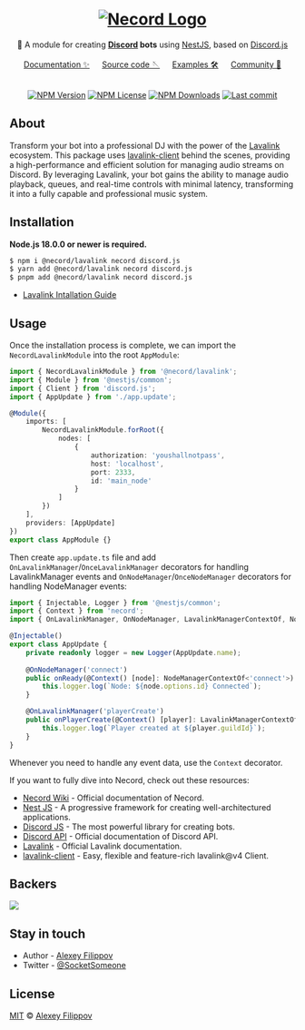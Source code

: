 <div align="center">
   <h1>
       <a href="#"><img src="https://necord.org/img/logo.png" alt ="Necord Logo"></a>
   </h1>
   🤖 A module for creating <b><a href="https://discord.com/">Discord</a> bots</b> using <a href="https://nestjs.com">NestJS</a>, based on <a href="https://discord.js.org/">Discord.js</a>
   <br/><br/>
   <a href="https://necord.org">Documentation ✨</a> &emsp; <a href="https://github.com/necordjs/necord">Source code 🪡</a> &emsp; <a href="https://github.com/necordjs/samples">Examples 🛠️</a> &emsp; <a href="https://discord.gg/mcBYvMTnwP">Community 💬</a>
</div>


<br/>

<p align="center">
    <a href='https://img.shields.io/npm/v/necord'><img src="https://img.shields.io/npm/v/necord" alt="NPM Version" /></a>
    <a href='https://img.shields.io/npm/l/necord'><img src="https://img.shields.io/npm/l/necord" alt="NPM License" /></a>
    <a href='https://img.shields.io/npm/dm/necord'><img src="https://img.shields.io/npm/dm/necord" alt="NPM Downloads" /></a>
    <a href='https://img.shields.io/github/last-commit/necordjs/necord'><img src="https://img.shields.io/github/last-commit/SocketSomeone/necord" alt="Last commit" /></a>
</p>


## About

Transform your bot into a professional DJ with the power of the [Lavalink](https://lavalink.dev/) ecosystem. This package uses [lavalink-client](https://github.com/Tomato6966/lavalink-client) behind the scenes, providing a high-performance and efficient solution for managing audio streams on Discord. By leveraging Lavalink, your bot gains the ability to manage audio playback, queues, and real-time controls with minimal latency, transforming it into a fully capable and professional music system.

## Installation

**Node.js 18.0.0 or newer is required.**

```bash
$ npm i @necord/lavalink necord discord.js
$ yarn add @necord/lavalink necord discord.js
$ pnpm add @necord/lavalink necord discord.js
```

- [Lavalink Intallation Guide](https://lavalink.dev/getting-started/index.html)

## Usage

Once the installation process is complete, we can import the `NecordLavalinkModule` into the root `AppModule`:

```typescript
import { NecordLavalinkModule } from '@necord/lavalink';
import { Module } from '@nestjs/common';
import { Client } from 'discord.js';
import { AppUpdate } from './app.update';

@Module({
    imports: [
        NecordLavalinkModule.forRoot({
            nodes: [
                {
                    authorization: 'youshallnotpass',
                    host: 'localhost',
                    port: 2333,
                    id: 'main_node'
                }
            ]
        })
    ],
    providers: [AppUpdate]
})
export class AppModule {}
```

Then create `app.update.ts` file and add `OnLavalinkManager`/`OnceLavalinkManager` decorators for handling LavalinkManager events and `OnNodeManager`/`OnceNodeManager` decorators for handling NodeManager events:

```typescript
import { Injectable, Logger } from '@nestjs/common';
import { Context } from 'necord';
import { OnLavalinkManager, OnNodeManager, LavalinkManagerContextOf, NodeManagerContextOf } from '@necord/lavalink';

@Injectable()
export class AppUpdate {
    private readonly logger = new Logger(AppUpdate.name);
    
    @OnNodeManager('connect')
    public onReady(@Context() [node]: NodeManagerContextOf<'connect'>) {
        this.logger.log(`Node: ${node.options.id} Connected`);
    }

    @OnLavalinkManager('playerCreate')
    public onPlayerCreate(@Context() [player]: LavalinkManagerContextOf<'playerCreate'>) {
        this.logger.log(`Player created at ${player.guildId}`);
    }
}
```

Whenever you need to handle any event data, use the `Context` decorator.

If you want to fully dive into Necord, check out these resources:

* [Necord Wiki](https://necord.org) - Official documentation of Necord.
* [Nest JS](https://docs.nestjs.com) - A progressive framework for creating well-architectured applications.
* [Discord JS](https://discord.js.org) - The most powerful library for creating bots.
* [Discord API](https://discord.com/developers/docs) - Official documentation of Discord API.
* [Lavalink](https://lavalink.dev/) - Official Lavalink documentation.
* [lavalink-client](https://github.com/Tomato6966/lavalink-client) - Easy, flexible and feature-rich lavalink@v4 Client.

## Backers

<a href="https://opencollective.com/necord" target="_blank"><img src="https://opencollective.com/necord/backers.svg?width=1000"></a>

## Stay in touch

* Author - [Alexey Filippov](https://t.me/socketsomeone)
* Twitter - [@SocketSomeone](https://twitter.com/SocketSomeone)

## License

[MIT](https://github.com/necordjs/necord/blob/master/LICENSE) © [Alexey Filippov](https://github.com/SocketSomeone)
